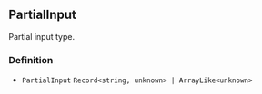 PartialInput
------------

Partial input type.

### Definition

*   `PartialInput` `Record<string, unknown> | ArrayLike<unknown>`
